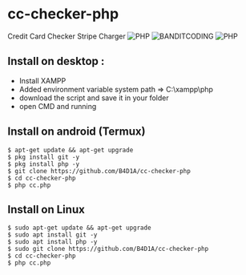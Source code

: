 # cc-checker-php
Credit Card Checker Stripe Charger 
![PHP](https://img.shields.io/badge/language-PHP-blue.svg)
![BANDITCODING](https://img.shields.io/badge/Team-Banditcoding-green)
![PHP](https://i.postimg.cc/yx8hKFJ7/Novo-Projeto.png)
## Install on desktop : 
- Install XAMPP
- Added environment variable system path => C:\xampp\php
- download the script and save it in your folder
- open CMD and running

## Install on android (Termux)
    $ apt-get update && apt-get upgrade
    $ pkg install git -y
    $ pkg install php -y
    $ git clone https://github.com/B4D1A/cc-checker-php
    $ cd cc-checker-php
    $ php cc.php
## Install on Linux 
    $ sudo apt-get update && apt-get upgrade
    $ sudo apt install git -y
    $ sudo apt install php -y
    $ sudo git clone https://github.com/B4D1A/cc-checker-php
    $ cd cc-checker-php
    $ php cc.php


